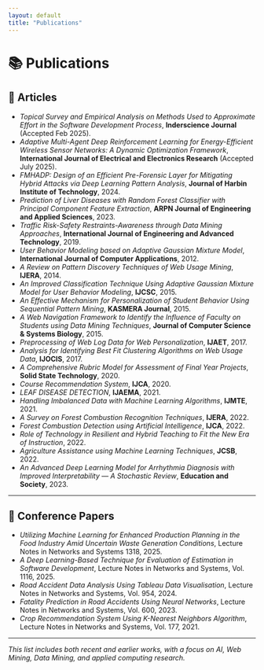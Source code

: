 ```yaml
---
layout: default
title: "Publications"
---
```


# 📚 Publications

## 📝 Articles
- *Topical Survey and Empirical Analysis on Methods Used to Approximate Effort in the Software Development Process*, **Inderscience Journal** (Accepted Feb 2025).  
- *Adaptive Multi-Agent Deep Reinforcement Learning for Energy-Efficient Wireless Sensor Networks: A Dynamic Optimization Framework*, **International Journal of Electrical and Electronics Research** (Accepted July 2025).  
- *FMHADP: Design of an Efficient Pre-Forensic Layer for Mitigating Hybrid Attacks via Deep Learning Pattern Analysis*, **Journal of Harbin Institute of Technology**, 2024.  
- *Prediction of Liver Diseases with Random Forest Classifier with Principal Component Feature Extraction*, **ARPN Journal of Engineering and Applied Sciences**, 2023.  
- *Traffic Risk-Safety Restraints-Awareness through Data Mining Approaches*, **International Journal of Engineering and Advanced Technology**, 2019.  
- *User Behavior Modeling based on Adaptive Gaussian Mixture Model*, **International Journal of Computer Applications**, 2012.  
- *A Review on Pattern Discovery Techniques of Web Usage Mining*, **IJERA**, 2014.  
- *An Improved Classification Technique Using Adaptive Gaussian Mixture Model for User Behavior Modeling*, **IJCSC**, 2015.  
- *An Effective Mechanism for Personalization of Student Behavior Using Sequential Pattern Mining*, **KASMERA Journal**, 2015.  
- *A Web Navigation Framework to Identify the Influence of Faculty on Students using Data Mining Techniques*, **Journal of Computer Science & Systems Biology**, 2015.  
- *Preprocessing of Web Log Data for Web Personalization*, **IJAET**, 2017.  
- *Analysis for Identifying Best Fit Clustering Algorithms on Web Usage Data*, **IJOCIS**, 2017.  
- *A Comprehensive Rubric Model for Assessment of Final Year Projects*, **Solid State Technology**, 2020.  
- *Course Recommendation System*, **IJCA**, 2020.  
- *LEAF DISEASE DETECTION*, **IJAEMA**, 2021.  
- *Handling Imbalanced Data with Machine Learning Algorithms*, **IJMTE**, 2021.  
- *A Survey on Forest Combustion Recognition Techniques*, **IJERA**, 2022.  
- *Forest Combustion Detection using Artificial Intelligence*, **IJCA**, 2022.  
- *Role of Technology in Resilient and Hybrid Teaching to Fit the New Era of Instruction*, 2022.  
- *Agriculture Assistance using Machine Learning Techniques*, **JCSB**, 2022.  
- *An Advanced Deep Learning Model for Arrhythmia Diagnosis with Improved Interpretability — A Stochastic Review*, **Education and Society**, 2023.  

---

## 🎤 Conference Papers
- *Utilizing Machine Learning for Enhanced Production Planning in the Food Industry Amid Uncertain Waste Generation Conditions*, Lecture Notes in Networks and Systems 1318, 2025.  
- *A Deep Learning-Based Technique for Evaluation of Estimation in Software Development*, Lecture Notes in Networks and Systems, Vol. 1116, 2025.  
- *Road Accident Data Analysis Using Tableau Data Visualisation*, Lecture Notes in Networks and Systems, Vol. 954, 2024.  
- *Fatality Prediction in Road Accidents Using Neural Networks*, Lecture Notes in Networks and Systems, Vol. 600, 2023.  
- *Crop Recommendation System Using K-Nearest Neighbors Algorithm*, Lecture Notes in Networks and Systems, Vol. 177, 2021.  

---

*This list includes both recent and earlier works, with a focus on AI, Web Mining, Data Mining, and applied computing research.*
